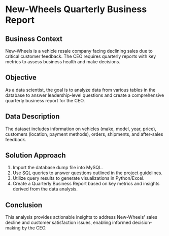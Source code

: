 # New-Wheels Quarterly Business Report

## Business Context
New-Wheels is a vehicle resale company facing declining sales due to critical customer feedback. The CEO requires quarterly reports with key metrics to assess business health and make decisions.

## Objective
As a data scientist, the goal is to analyze data from various tables in the database to answer leadership-level questions and create a comprehensive quarterly business report for the CEO.

## Data Description
The dataset includes information on vehicles (make, model, year, price), customers (location, payment methods), orders, shipments, and after-sales feedback.

## Solution Approach
1. Import the database dump file into MySQL.
2. Use SQL queries to answer questions outlined in the project guidelines.
3. Utilize query results to generate visualizations in Python/Excel.
4. Create a Quarterly Business Report based on key metrics and insights derived from the data analysis.

## Conclusion
This analysis provides actionable insights to address New-Wheels' sales decline and customer satisfaction issues, enabling informed decision-making by the CEO.

